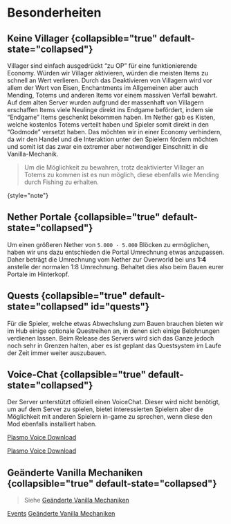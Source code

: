 # Besonderheiten

## Keine Villager {collapsible="true" default-state="collapsed"}

Villager sind einfach ausgedrückt “zu OP” für eine funktionierende Economy. Würden wir Villager aktivieren, würden die
meisten Items zu schnell an Wert verlieren. Durch das Deaktivieren von Villagern wird vor allem der Wert von Eisen,
Enchantments im Allgemeinen aber auch Mending, Totems und anderen Items vor einem massiven Verfall bewahrt. \
Auf dem alten Server wurden aufgrund der massenhaft von Villagern erschaffen Items viele Neulinge direkt ins Endgame
befördert, indem sie “Endgame” Items geschenkt bekommen haben. Im Nether gab es Kisten, welche kostenlos Totems verteilt
haben und Spieler somit direkt in den “Godmode” versetzt haben. Das möchten wir in einer Economy verhindern, da wir den
Handel und die Interaktion unter den Spielern fördern möchten und somit ist das zwar ein extremer aber notwendiger
Einschnitt in die Vanilla-Mechanik.

> Um die Möglichkeit zu bewahren, trotz deaktivierter Villager an Totems zu kommen ist 
> es nun möglich, diese ebenfalls wie Mending durch Fishing zu erhalten.

{style="note"}

## Nether Portale {collapsible="true" default-state="collapsed"}

Um einen größeren Nether von `5.000 · 5.000` Blöcken zu ermöglichen, haben wir uns dazu entschieden die Portal
Umrechnung
etwas anzupassen. Daher beträgt die Umrechnung vom Nether zur Overworld bei uns **1:4** anstelle der normalen 1:8
Umrechnung. Behaltet dies also beim Bauen eurer Portale im Hinterkopf.

## Quests {collapsible="true" default-state="collapsed" id="quests"}

Für die Spieler, welche etwas Abwechslung zum Bauen brauchen bieten wir im Hub einige optionale Questreihen an, in denen
sich einige Belohnungen verdienen lassen. Beim Release des Servers wird sich das Ganze jedoch noch sehr in Grenzen
halten, aber es ist geplant das Questsystem im Laufe der Zeit immer weiter auszubauen.

## Voice-Chat {collapsible="true" default-state="collapsed"}

Der Server unterstützt offiziell einen VoiceChat. Dieser wird nicht benötigt, um auf dem Server zu spielen, bietet
interessierten Spielern aber die Möglichkeit mit anderen Spielern in-game zu sprechen, wenn diese den Mod ebenfalls
installiert haben.
<tabs>
<tab title="Curseforge" group-key="mod-launcher-curse-forge">

[Plasmo Voice Download](https://www.curseforge.com/minecraft/mc-mods/plasmo-voice)
</tab>
<tab title="Modrinth" group-key="mod-launcher-modrinth">

[Plasmo Voice Download](https://modrinth.com/plugin/plasmo-voice)
</tab>
</tabs>

## Geänderte Vanilla Mechaniken {collapsible="true" default-state="collapsed"}

> Siehe [Geänderte Vanilla Mechaniken](changed-vanilla-mechanics.md "Geänderte Vanilla Mechaniken")


<seealso style="cards">
    <category ref="spotlight">
        <a href="events.md" summary="Auf dem Server finden auch regelmäßig Events statt. 
        Hier findest du alle Informationen dazu.">Events</a>
        <a href="changed-vanilla-mechanics.md" summary="Auf dem Server wurden einige Vanilla Mechaniken geändert 
        wie z.B. das Mobcap. Weitere Informationen findest du hier.">Geänderte Vanilla Mechaniken</a>
    </category>
</seealso>